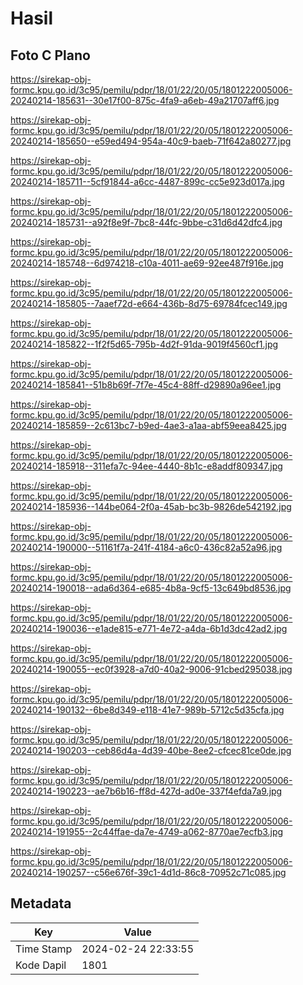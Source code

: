 # Hasil

## Foto C Plano

https://sirekap-obj-formc.kpu.go.id/3c95/pemilu/pdpr/18/01/22/20/05/1801222005006-20240214-185631--30e17f00-875c-4fa9-a6eb-49a21707aff6.jpg

https://sirekap-obj-formc.kpu.go.id/3c95/pemilu/pdpr/18/01/22/20/05/1801222005006-20240214-185650--e59ed494-954a-40c9-baeb-71f642a80277.jpg

https://sirekap-obj-formc.kpu.go.id/3c95/pemilu/pdpr/18/01/22/20/05/1801222005006-20240214-185711--5cf91844-a6cc-4487-899c-cc5e923d017a.jpg

https://sirekap-obj-formc.kpu.go.id/3c95/pemilu/pdpr/18/01/22/20/05/1801222005006-20240214-185731--a92f8e9f-7bc8-44fc-9bbe-c31d6d42dfc4.jpg

https://sirekap-obj-formc.kpu.go.id/3c95/pemilu/pdpr/18/01/22/20/05/1801222005006-20240214-185748--6d974218-c10a-4011-ae69-92ee487f916e.jpg

https://sirekap-obj-formc.kpu.go.id/3c95/pemilu/pdpr/18/01/22/20/05/1801222005006-20240214-185805--7aaef72d-e664-436b-8d75-69784fcec149.jpg

https://sirekap-obj-formc.kpu.go.id/3c95/pemilu/pdpr/18/01/22/20/05/1801222005006-20240214-185822--1f2f5d65-795b-4d2f-91da-9019f4560cf1.jpg

https://sirekap-obj-formc.kpu.go.id/3c95/pemilu/pdpr/18/01/22/20/05/1801222005006-20240214-185841--51b8b69f-7f7e-45c4-88ff-d29890a96ee1.jpg

https://sirekap-obj-formc.kpu.go.id/3c95/pemilu/pdpr/18/01/22/20/05/1801222005006-20240214-185859--2c613bc7-b9ed-4ae3-a1aa-abf59eea8425.jpg

https://sirekap-obj-formc.kpu.go.id/3c95/pemilu/pdpr/18/01/22/20/05/1801222005006-20240214-185918--311efa7c-94ee-4440-8b1c-e8addf809347.jpg

https://sirekap-obj-formc.kpu.go.id/3c95/pemilu/pdpr/18/01/22/20/05/1801222005006-20240214-185936--144be064-2f0a-45ab-bc3b-9826de542192.jpg

https://sirekap-obj-formc.kpu.go.id/3c95/pemilu/pdpr/18/01/22/20/05/1801222005006-20240214-190000--51161f7a-241f-4184-a6c0-436c82a52a96.jpg

https://sirekap-obj-formc.kpu.go.id/3c95/pemilu/pdpr/18/01/22/20/05/1801222005006-20240214-190018--ada6d364-e685-4b8a-9cf5-13c649bd8536.jpg

https://sirekap-obj-formc.kpu.go.id/3c95/pemilu/pdpr/18/01/22/20/05/1801222005006-20240214-190036--e1ade815-e771-4e72-a4da-6b1d3dc42ad2.jpg

https://sirekap-obj-formc.kpu.go.id/3c95/pemilu/pdpr/18/01/22/20/05/1801222005006-20240214-190055--ec0f3928-a7d0-40a2-9006-91cbed295038.jpg

https://sirekap-obj-formc.kpu.go.id/3c95/pemilu/pdpr/18/01/22/20/05/1801222005006-20240214-190132--6be8d349-e118-41e7-989b-5712c5d35cfa.jpg

https://sirekap-obj-formc.kpu.go.id/3c95/pemilu/pdpr/18/01/22/20/05/1801222005006-20240214-190203--ceb86d4a-4d39-40be-8ee2-cfcec81ce0de.jpg

https://sirekap-obj-formc.kpu.go.id/3c95/pemilu/pdpr/18/01/22/20/05/1801222005006-20240214-190223--ae7b6b16-ff8d-427d-ad0e-337f4efda7a9.jpg

https://sirekap-obj-formc.kpu.go.id/3c95/pemilu/pdpr/18/01/22/20/05/1801222005006-20240214-191955--2c44ffae-da7e-4749-a062-8770ae7ecfb3.jpg

https://sirekap-obj-formc.kpu.go.id/3c95/pemilu/pdpr/18/01/22/20/05/1801222005006-20240214-190257--c56e676f-39c1-4d1d-86c8-70952c71c085.jpg


## Metadata

| Key        | Value               |
| ---------- | ------------------- |
| Time Stamp | 2024-02-24 22:33:55 |
| Kode Dapil | 1801                |




